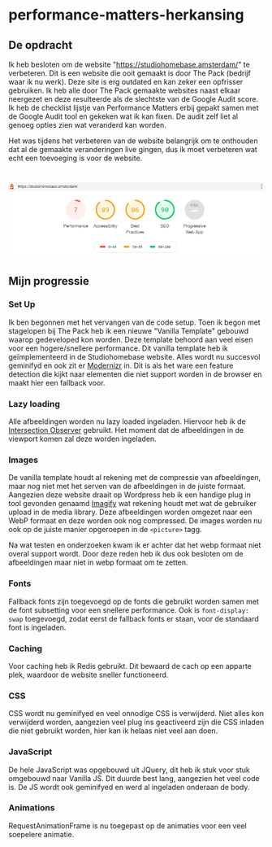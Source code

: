 # performance-matters-herkansing

## De opdracht
Ik heb besloten om de website "https://studiohomebase.amsterdam/" te verbeteren. Dit is een website die ooit gemaakt is door The Pack (bedrijf waar ik nu werk). Deze site is erg outdated en kan zeker een opfrisser gebruiken. Ik heb alle door The Pack gemaakte websites naast elkaar neergezet en deze resulteerde als de slechtste van de Google Audit score. Ik heb de checklist lijstje van Performance Matters erbij gepakt samen met de Google Audit tool en gekeken wat ik kan fixen. De audit zelf liet al genoeg opties zien wat veranderd kan worden.

Het was tijdens het verbeteren van de website belangrijk om te onthouden dat al de gemaakte veranderingen live gingen, dus ik moet verbeteren wat echt een toevoeging is voor de website.


# ![Audit score][banner]


## Mijn progressie

### Set Up
Ik ben begonnen met het vervangen van de code setup. Toen ik begon met stagelopen bij The Pack heb ik een nieuwe "Vanilla Template" gebouwd waarop gedeveloped kon worden. Deze template behoord aan veel eisen voor een hogere/snellere performance. Dit vanilla template heb ik geïmplementeerd in de Studiohomebase website. Alles wordt nu succesvol geminifyd en ook zit er [Modernizr](https://modernizr.com/) in. Dit is als het ware een feature detection die kijkt naar elementen die niet support worden in de browser en maakt hier een fallback voor.

### Lazy loading
Alle afbeeldingen worden nu lazy loaded ingeladen. Hiervoor heb ik de [Intersection Observer](https://developer.mozilla.org/en-US/docs/Web/API/Intersection_Observer_API) gebruikt. Het moment dat de afbeeldingen in de viewport komen zal deze worden ingeladen.

### Images
De vanilla template houdt al rekening met de compressie van afbeeldingen, maar nog niet met het serven van de afbeeldingen in de juiste formaat. Aangezien deze website draait op Wordpress heb ik een handige plug in tool gevonden genaamd [Imagify](https://wordpress.org/plugins/imagify/) wat rekening houdt met wat de gebruiker upload in de media library. Deze afbeeldingen worden omgezet naar een WebP formaat en deze worden ook nog compressed. De images worden nu ook op de juiste manier opgeroepen in de `<picture>` tagg.

Na wat testen en onderzoeken kwam ik er achter dat het webp formaat niet overal support wordt. Door deze reden heb ik dus ook besloten om de afbeeldingen maar niet in webp formaat om te zetten.

### Fonts
Fallback fonts zijn toegevoegd op de fonts die gebruikt worden samen met de font subsetting voor een snellere performance. Ook is `font-display: swap` toegevoegd, zodat eerst de fallback fonts er staan, voor de standaard font is ingeladen.

### Caching
Voor caching heb ik Redis gebruikt. Dit bewaard de cach op een apparte plek, waardoor de website sneller functioneerd.

### CSS
CSS wordt nu geminifyed en veel onnodige CSS is verwijderd. Niet alles kon verwijderd worden, aangezien veel plug ins geactiveerd zijn die CSS inladen die niet gebruikt worden, hier kan ik helaas niet veel aan doen.

### JavaScript
De hele JavaScript was opgebouwd uit JQuery, dit heb ik stuk voor stuk omgebouwd naar Vanilla JS. Dit duurde best lang, aangezien het veel code is. De JS wordt ook geminifyed en werd al ingeladen onderaan de body.

### Animations
RequestAnimationFrame is nu toegepast op de animaties voor een veel soepelere animatie.



[banner]: originele_auditscore.png

